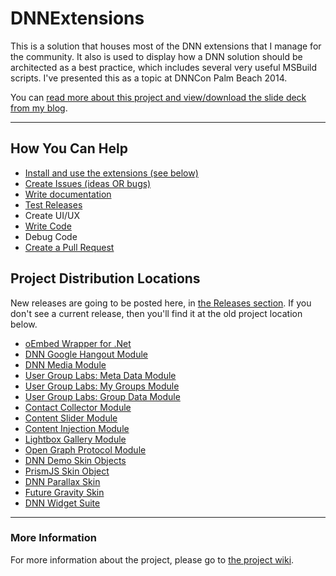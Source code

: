 # DNNExtensions

This is a solution that houses most of the DNN extensions that I manage for the community. It also is 
used to display how a DNN solution should be architected as a best practice, which includes several 
very useful MSBuild scripts.  I've presented this as a topic at DNNCon Palm Beach 2014. 

You can [read more about this project and view/download the slide deck from my blog](http://www.willstrohl.com/Blog/PostId/731/DNNCon-Presentation-Flexible-Project-Setup-for-Teams-and-Complicated-Applications).

---

## How You Can Help

* [Install and use the extensions (see below)](https://github.com/hismightiness/dnnextensions/wiki/Install-and-Use-the-Extensions)
* [Create Issues (ideas OR bugs)](https://github.com/hismightiness/dnnextensions/wiki/Create-Issues-or-Ideas)
* [Write documentation](https://github.com/hismightiness/dnnextensions/wiki/Write-Documentation)
* [Test Releases](https://github.com/hismightiness/dnnextensions/wiki/Test-Releases)
* Create UI/UX
* [Write Code](https://github.com/hismightiness/dnnextensions/wiki/Write-Code)
* Debug Code
* [Create a Pull Request](https://github.com/hismightiness/dnnextensions/wiki/Create-a-Pull-Request)

## Project Distribution Locations

New releases are going to be posted here, in [the Releases section](https://github.com/hismightiness/dnnextensions/releases). If 
you don't see a current release, then you'll find it at the old project location below.

* [oEmbed Wrapper for .Net](https://oembed.codeplex.com/)
* [DNN Google Hangout Module](https://dnnhangout.codeplex.com/)
* [DNN Media Module](https://dnnmedia.codeplex.com/)
* [User Group Labs: Meta Data Module](https://dnngroupmetadata.codeplex.com/)
* [User Group Labs: My Groups Module](https://dnnmygroups.codeplex.com/)
* [User Group Labs: Group Data Module](https://usergroupdata.codeplex.com/)
* [Contact Collector Module](https://wnscontact.codeplex.com/)
* [Content Slider Module](https://dnncontentslider.codeplex.com/)
* [Content Injection Module](https://wnsinj.codeplex.com/)
* [Lightbox Gallery Module](https://wnslightbox.codeplex.com/)
* [Open Graph Protocol Module](https://dnnopengraph.codeplex.com/)
* [DNN Demo Skin Objects](https://dnndemoso.codeplex.com/)
* [PrismJS Skin Object](https://dnnprismjs.codeplex.com/)
* [DNN Parallax Skin](https://dnnparallax.codeplex.com/)
* [Future Gravity Skin](https://futuregravity.codeplex.com/)
* [DNN Widget Suite](https://dnnwidgets.codeplex.com/)

---

### More Information

For more information about the project, please go to [the project wiki](https://github.com/hismightiness/dnnextensions/wiki).

